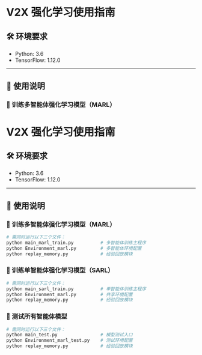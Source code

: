 # V2X 强化学习使用指南

## 🛠 环境要求
- Python: 3.6
- TensorFlow: 1.12.0

---

## 🚀 使用说明

### 🧠 训练多智能体强化学习模型（MARL）

# V2X 强化学习使用指南

## 🛠 环境要求
- Python: 3.6
- TensorFlow: 1.12.0

---

## 🚀 使用说明

### 🧠 训练多智能体强化学习模型（MARL）
```bash
# 需同时运行以下三个文件：
python main_marl_train.py          # 多智能体训练主程序
python Environment_marl.py         # 多智能体环境配置
python replay_memory.py            # 经验回放模块
```
###  🤖 训练单智能体强化学习模型（SARL）
```bash
# 需同时运行以下三个文件：
python main_sarl_train.py          # 单智能体训练主程序
python Environment_marl.py         # 共享环境配置
python replay_memory.py            # 经验回放模块
```

###  🧪 测试所有智能体模型
```bash
# 需同时运行以下三个文件：
python main_test.py                # 模型测试入口
python Environment_marl_test.py    # 测试环境配置
python replay_memory.py            # 经验回放模块
